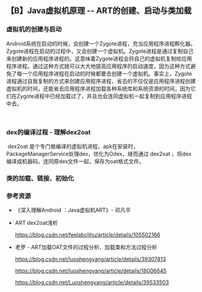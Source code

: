 ## 【B】Java虚拟机原理 -- ART的创建、启动与类加载

> 

### 虚拟机的创建与启动

​		Android系统在启动的时候，会创建一个Zygote进程，充当应用程序进程孵化器。Zygote进程在启动的过程中，又会创建一个虚拟机。Zygote进程是通过复制自己来创建新的应用程序进程的。这意味着Zygote进程会将自己的虚拟机复制给应用程序进程。通过这种方式就可以大大地提高应用程序的启动速度，因为这种方式避免了每一个应用程序进程在启动的时候都要去创建一个虚拟机。事实上，Zygote进程通过自我复制的方式来创建应用程序进程，省去的不仅仅是应用程序进程创建虚拟机的时间，还能省去应用程序进程加载各种系统库和系统资源的时间，因为它们在Zygote进程中已经加载过了，并且也会连同虚拟机一起复制到应用程序进程中去。

​	









### dex的编译过程 - 理解dex2oat 

​	dex2oat 是个专门做编译的虚拟机进程，apk在安装时，PackageManagerService处理dex，优化为Odex，继而通过 dex2oat  ，将dex编译成机器码，连同原dex文件一起，保存为oat格式文件。





















### 类的加载、链接、初始化





### 







### 参考资源

- 《深入理解Android ：Java虚拟机ART》- 邓凡平

- ART dex2oat浅析

  https://blog.csdn.net/feelabclihu/article/details/105502166

  

- 老罗 - ART加载OAT文件的过程分析、加载类和方法过程分析

  https://blog.csdn.net/luoshengyang/article/details/39307813

  https://blog.csdn.net/luoshengyang/article/details/18006645

  https://blog.csdn.net/Luoshengyang/article/details/39533503

